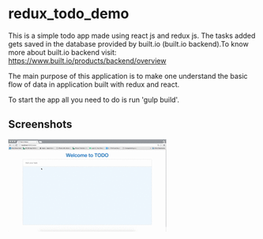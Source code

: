 # redux_todo_demo

This is a simple todo app made using react js and redux js. The tasks added gets saved in the database provided by built.io (built.io backend).To know more about built.io backend visit:
<a href="https://www.built.io/products/backend/overview">https://www.built.io/products/backend/overview</a>

The main purpose of this application is to make one understand the basic flow of data in application built with redux and react.

To start the app all you need to do is run 'gulp build'.

Screenshots 
------------ 
<img src="./images/todo_demo.gif" /> 